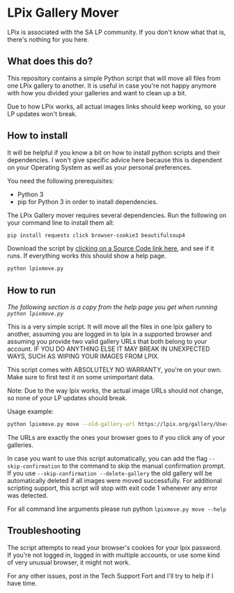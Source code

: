 # LPix Gallery Mover

LPix is associated with the SA LP community. If you don't know what that is, there's nothing for you here.

## What does this do?
This repository contains a simple Python script that will move all files from one LPix gallery to another.
It is useful in case you're not happy anymore with how you divided your galleries and want to clean up a bit.

Due to how LPix works, all actual images links should keep working, so your LP updates won't break.

## How to install

It will be helpful if you know a bit on how to install python scripts and their dependencies.
I won't give specific advice here because this is dependent on your Operating System as well as your personal preferences.

You need the following prerequisites:
- Python 3
- pip for Python 3 in order to install dependencies.

The LPix Gallery mover requires several dependencies. Run the following on your command line to install them all:
```sh
pip install requests click browser-cookie3 beautifulsoup4
```

Download the script by [clicking on a Source Code link here](https://github.com/CO2-Codes/lpix-gallery-mover/releases/tag/1.0), and see if it runs. If everything works this should show a help page.
```sh
python lpixmove.py
```

## How to run

*The following section is a copy from the help page you get when running `python lpixmove.py`*

This is a very simple script. It will move all the files in one lpix gallery to another, assuming you are logged in to lpix in a supported browser and assuming you provide two valid gallery URLs that both belong to your account. IF YOU DO ANYTHING ELSE IT MAY BREAK IN UNEXPECTED WAYS, SUCH AS WIPING YOUR IMAGES FROM LPIX.

This script comes with ABSOLUTELY NO WARRANTY, you're on your own. Make sure to first test it on some unimportant data.

Note: Due to the way lpix works, the actual image URLs should not change, so none of your LP updates should break.

Usage example: 
```sh
python lpixmove.py move --old-gallery-url https://lpix.org/gallery/User+Name/12345 --new-gallery-url https://lpix.org/gallery/User+Name/98765
```

The URLs are exactly the ones your browser goes to if you click any of your galleries.

In case you want to use this script automatically, you can add the flag `--skip-confirmation` to the command to skip the manual confirmation prompt.
If you use `--skip-confirmation --delete-gallery` the old gallery will be automatically deleted if all images were moved successfully. For additional
scripting support, this script will stop with exit code 1 whenever any error was detected.

For all command line arguments please run python `lpixmove.py move --help`

## Troubleshooting

The script attempts to read your browser's cookies for your lpix password. If you're not logged in, logged in with multiple accounts, or use some kind of very unusual
browser, it might not work.

For any other issues, post in the Tech Support Fort and I'll try to help if I have time.


